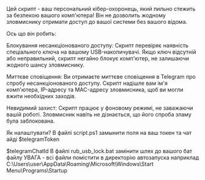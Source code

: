 Цей скрипт - ваш персональний кібер-охоронець, який пильно стежить за безпекою вашого комп'ютера! Він не дозволить жодному зловмиснику отримати доступ до вашої системи без вашого відома.

Ось що він робить:

Блокування несанкціонованого доступу: Скрипт перевіряє наявність спеціального ключа на вашому USB-накопичувачі. Якщо ключ відсутній або неправильний, скрипт негайно блокує комп'ютер, не залишаючи жодного шансу зловмиснику.

Миттєве сповіщення: Ви отримаєте миттєве сповіщення в Telegram про спробу несанкціонованого доступу. Скрипт надішле вам ім'я комп'ютера, IP-адресу та MAC-адресу зловмисника, щоб ви могли вжити необхідних заходів.

Невидимий захист: Скрипт працює у фоновому режимі, не заважаючи вашій роботі. Зловмисник навіть не дізнається, що його спроба зламу була заблокована.

Як налаштувати? 
В файлі script.ps1 замынити поля на ваш токен та чат айді 
$telegramToken

$telegramChatId
В файлі rub_usb_lock.bat замінити шлях до вашого бат файлу
УВАГА - всі файли помістити в директорію автозапуска наприклад C:\Users\user\AppData\Roaming\Microsoft\Windows\Start Menu\Programs\Startup
